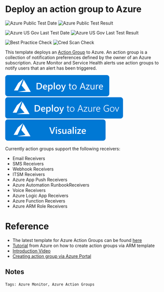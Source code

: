 # Deploy an action group to Azure

![Azure Public Test Date](https://azurequickstartsservice.blob.core.windows.net/badges/monitor-action-groups/PublicLastTestDate.svg)
![Azure Public Test Result](https://azurequickstartsservice.blob.core.windows.net/badges/monitor-action-groups/PublicDeployment.svg)

![Azure US Gov Last Test Date](https://azurequickstartsservice.blob.core.windows.net/badges/monitor-action-groups/FairfaxLastTestDate.svg)
![Azure US Gov Last Test Result](https://azurequickstartsservice.blob.core.windows.net/badges/monitor-action-groups/FairfaxDeployment.svg)

![Best Practice Check](https://azurequickstartsservice.blob.core.windows.net/badges/monitor-action-groups/BestPracticeResult.svg)
![Cred Scan Check](https://azurequickstartsservice.blob.core.windows.net/badges/monitor-action-groups/CredScanResult.svg)

This template deploys an
[Action Group](https://docs.microsoft.com/en-us/azure/azure-monitor/platform/action-groups)
to Azure. An action group is a collection of notification preferences defined by
the owner of an Azure subscription. Azure Monitor and Service Health alerts use
action groups to notify users that an alert has been triggered.

[![Deploy To Azure](https://raw.githubusercontent.com/Azure/azure-quickstart-templates/master/1-CONTRIBUTION-GUIDE/images/deploytoazure.svg?sanitize=true)](https://portal.azure.com/#create/Microsoft.Template/uri/https%3A%2F%2Fraw.githubusercontent.com%2FAzure%2Fazure-quickstart-templates%2Fmaster%2Fmonitor-action-groups%2Fazuredeploy.json)
[![Deploy To Azure US Gov](https://raw.githubusercontent.com/Azure/azure-quickstart-templates/master/1-CONTRIBUTION-GUIDE/images/deploytoazuregov.svg?sanitize=true)](https://portal.azure.us/#create/Microsoft.Template/uri/https%3A%2F%2Fraw.githubusercontent.com%2FAzure%2Fazure-quickstart-templates%2Fmaster%2Fmonitor-action-groups%2Fazuredeploy.json)
[![Visualize](https://raw.githubusercontent.com/Azure/azure-quickstart-templates/master/1-CONTRIBUTION-GUIDE/images/visualizebutton.svg?sanitize=true)](http://armviz.io/#/?load=https%3A%2F%2Fraw.githubusercontent.com%2FAzure%2Fazure-quickstart-templates%2Fmaster%2Fmonitor-action-groups%2Fazuredeploy.json)

Currently action groups support the following receivers:

- Email Receivers
- SMS Receivers
- Webhook Receivers
- ITSM Receivers
- Azure App Push Receivers
- Azure Automation RunbookReceivers
- Voice Receivers
- Azure Logic App Receivers
- Azure Function Receivers
- Azure ARM Role Receivers

# Reference

- The latest template for Azure Action Groups can be found
  [here](https://docs.microsoft.com/en-us/azure/templates/microsoft.insights/2019-06-01/actiongroups)
- [Tutorial](https://docs.microsoft.com/en-us/azure/azure-monitor/platform/action-groups-create-resource-manager-template)
  from Azure on how to create action groups via ARM template
- [Introduction Video](https://azure.microsoft.com/en-us/resources/videos/azure-friday-azure-monitor-action-groups/)
- [Creating action group via Azure Portal](https://docs.microsoft.com/en-us/azure/azure-monitor/platform/action-groups)

## Notes

`Tags: Azure Monitor, Azure Action Groups`
